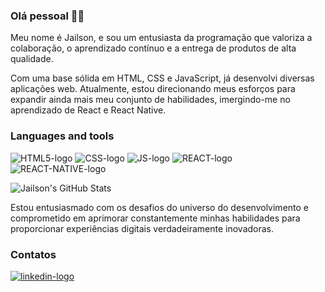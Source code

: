 ### Olá pessoal 👋😃

Meu nome é Jailson, e sou um entusiasta da programação que valoriza a colaboração, o aprendizado contínuo e a entrega de produtos de alta qualidade.

Com uma base sólida em HTML, CSS e JavaScript, já desenvolvi diversas aplicações web. Atualmente, estou direcionando meus esforços para expandir ainda mais meu conjunto de habilidades, imergindo-me no aprendizado de React e React Native.

<h3>Languages and tools</h3>

<img src="https://img.shields.io/badge/HTML5-E34F26?style=for-the-badge&logo=html5&logoColor=white" alt="HTML5-logo"/> <img src="https://img.shields.io/badge/CSS3-1572B6?style=for-the-badge&logo=css3&logoColor=white" alt="CSS-logo"/> <img src="https://img.shields.io/badge/JavaScript-323330?style=for-the-badge&logo=javascript&logoColor=F7DF1E" alt="JS-logo"/> <img src="https://img.shields.io/badge/React-20232A?style=for-the-badge&logo=react&logoColor=61DAFB" alt="REACT-logo"/> <img src="https://img.shields.io/badge/React_Native-20232A?style=for-the-badge&logo=react&logoColor=61DAFB" alt="REACT-NATIVE-logo"/>

![Jailson's GitHub Stats](https://github-readme-stats.vercel.app/api?username=JaiJai21&show_icons=true&theme=github_dark)

Estou entusiasmado com os desafios do universo do desenvolvimento e comprometido em aprimorar constantemente minhas habilidades para proporcionar experiências digitais verdadeiramente inovadoras.

### Contatos
<a href="https://www.linkedin.com/in/jailson-s-silva1992/"> <img src="https://img.shields.io/badge/LinkedIn-0077B5?style=for-the-badge&logo=linkedin&logoColor=white" alt="linkedin-logo"/></a>
